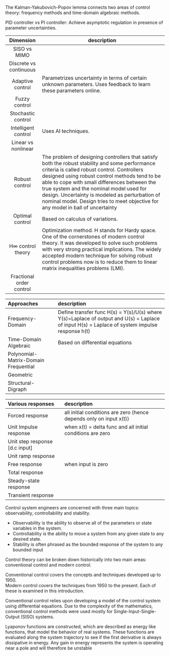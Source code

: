 
The Kalman-Yakubovich-Popov lemma connects two areas of control theory:
frequency methods and time-domain algebraic methods.

PID controller vs PI controller: Achieve asymptotic regulation in
presence of parameter uncertainties.


 Dimension | description |
 :--------:| ---------- |
 SISO vs MIMO |  
 Discrete vs continuous |  
 Adaptive control | Parametrizes uncertainty in terms of certain unknown parameters. Uses feedback to learn these parameters online. 
 Fuzzy control |  
 Stochastic control | 
 Intelligent control | Uses AI techniques. 
 Linear vs nonlinear |  
 Robust control  | The problem of designing controllers that satisfy both the robust stability and some performance criteria is called robust control.  Controllers designed using robust control methods tend to be able to cope with small differences between the true system and the nominal model used for design. Uncertainty is modeled as perturbation of nominal model.  Design tries to meet objective for any model in ball of uncertainty
 Optimal control | Based on calculus of variations. 
 H∞ control theory | Optimization method.  H stands for Hardy space.  One of the cornerstones of modern control theory. It was developed to solve such problems with very strong practical implications. The widely accepted modern technique for solving robust control problems now is to reduce them to linear matrix inequalities problems (LMI). 
 Fractional order control |  


Approaches | description 
:---- | :----
Frequency-Domain | Define transfer func H(s) = Y(s)/U(s) where Y(s)=Laplace of output and U(s) = Laplace of input H(s) = Laplace of system impulse response h(t)
Time-Domain Algebraic | Based on differential equations 
Polynomial-Matrix-Domain Frequential |
Geometric |
Structural-Digraph |


Various responses | description
:---- | :----
Forced response | all initial conditions are zero (hence depends only on input x(t))
Unit Impulse response  | when x(t) = delta func and all initial conditions are zero
Unit step response [d.c input] |
Unit ramp response  |
Free response | when input is zero
Total response |
Steady-state response  |
Transient response  |
 

Control system engineers are concerned with three main topics: observability, controllability and stability.

* Observability is the ability to observe all of the parameters or state variables in the system.
* Controllability is the ability to move a system from any given state to any desired state.
* Stability is often phrased as the bounded response of the system to any bounded input

Control theory can be broken down historically into two main areas: conventional control and modern control. 

Conventional control covers the concepts and techniques developed up to 1950.  
Modern control covers the techniques from 1950 to the present. Each of these is examined in this introduction.  

Conventional control relies upon developing a model of the control system using differential equations.  Due to the complexity of the mathematics, conventional control methods were used mostly for Single-Input-Single-Output (SISO) systems.

Lyaponov functions are constructed, which are described as energy like functions, that model the behavior of real systems. These functions are evaluated along the system trajectory to see if the first derivative is always dissipative in energy. Any gain in energy represents the system is operating near a pole and will therefore be unstable
